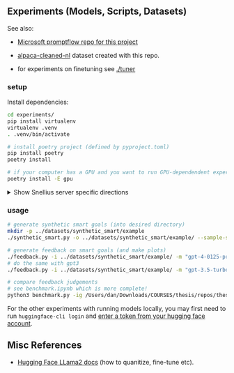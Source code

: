 ## Experiments (Models, Scripts, Datasets)

See also:
* [Microsoft promptflow repo for this project](https://github.com/madiepev/aistudio-feedback-generation)

* [alpaca-cleaned-nl](https://huggingface.co/datasets/dangbert/alpaca-cleaned-nl) dataset created with this repo.

* for experiments on finetuning see [./tuner](./tuner)

### setup
Install dependencies:

````bash
cd experiments/
pip install virtualenv
virtualenv .venv
. .venv/bin/activate

# install poetry project (defined by pyproject.toml)
pip install poetry
poetry install

# if your computer has a GPU and you want to run GPU-dependendent experiments:
poetry install -E gpu
````

<details>
<summary>Show Snellius server specific directions</summary>
Note for the commands below, if you're not running on a [slurm server](https://slurm.schedmd.com/overview.html) then use `bash` in place of `sbatch`


Disclaimer: the conda environment is now (somewhat) deprecated in favor of poetry...

````bash
cd .. # enter root of repo

# create conda environment
# (if already existing, the environment is updated to be consistent with ./environment.yml)
sbatch jobs/install_env.yml

# now you can activate the conda environment:
source activate thesis
# or if on slurm:
source activate_env.sh

# not currently working:
# launch jupyter notebook server (useful on slurm)
sbatch jobs/launch_jupyter.job
````
</details>


### usage

````bash
# generate synthetic smart goals (into desired directory)
mkdir -p ../datasets/synthetic_smart/example
./synthetic_smart.py -o ../datasets/synthetic_smart/example/ --sample-size 50 -m "gpt-4-0125-preview"

# generate feedback on smart goals (and make plots)
./feedback.py -i ../datasets/synthetic_smart/example/ -m "gpt-4-0125-preview"
# do the same with gpt3
./feedback.py -i ../datasets/synthetic_smart/example/ -m "gpt-3.5-turbo-0125"

# compare feedback judgements
# see benchmark.ipynb which is more complete!
python3 benchmark.py -ig /Users/dan/Downloads/COURSES/thesis/repos/thesis_app/datasets/synthetic_smart/v3/smart_goals.csv -i3 /Users/dan/Downloads/COURSES/thesis/repos/thesis_app/datasets/synthetic_smart/v3/feedback_gpt-3.5-turbo-0125__judged_gpt-4-0125-preview.csv -i4 /Users/dan/Downloads/COURSES/thesis/repos/thesis_app/datasets/synthetic_smart/v3/feedback_gpt-4-0125-preview__judged_gpt-4-0125-preview.csv
````

For the other experiments with running models locally, you may first need to run `huggingface-cli login` and [enter a token from your hugging face account](https://huggingface.co/settings/tokens).


## Misc References
* [Hugging Face LLama2 docs](https://huggingface.co/docs/transformers/main/model_doc/llama2) (how to quanitize, fine-tune etc).